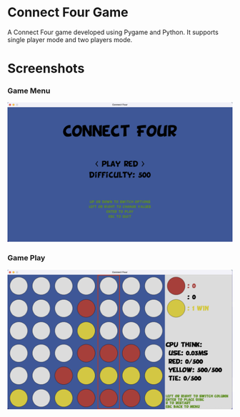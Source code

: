 # Connect Four Game
A Connect Four game developed using Pygame and Python.
It supports single player mode and two players mode.

# Screenshots
### Game Menu
![Alt text](/doc/menu.png?raw=true "menu")

### Game Play
![Alt text](/doc/game.png?raw=true "game play")
